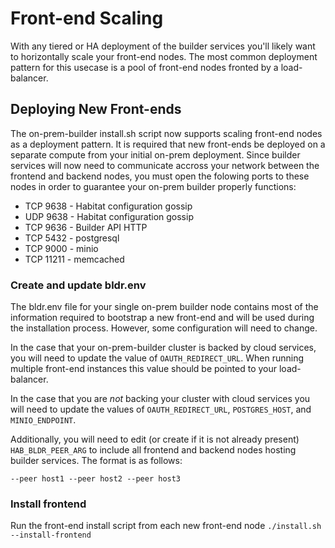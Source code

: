 # Front-end Scaling
With any tiered or HA deployment of the builder services you'll likely want to horizontally scale your front-end nodes. The most common deployment pattern for this usecase is a pool of front-end nodes fronted by a load-balancer.

## Deploying New Front-ends
The on-prem-builder install.sh script now supports scaling front-end nodes as a deployment pattern. It is required that new front-ends be deployed on a separate compute from your initial on-prem deployment. Since builder services will now need to communicate accross your network between the frontend and backend nodes, you must open the folowing ports to these nodes in order to guarantee your on-prem builder properly functions:

* TCP 9638 - Habitat configuration gossip
* UDP 9638 - Habitat configuration gossip
* TCP 9636 - Builder API HTTP
* TCP 5432 - postgresql
* TCP 9000 - minio
* TCP 11211 - memcached

### Create and update bldr.env
The bldr.env file for your single on-prem builder node contains most of the information required to bootstrap a new front-end and will be used during the installation process. However, some configuration will need to change.

In the case that your on-prem-builder cluster is backed by cloud services, you will need to update the value of `OAUTH_REDIRECT_URL`. When running multiple front-end instances this value should be pointed to your load-balancer. 

In the case that you are _not_ backing your cluster with cloud services you will need to update the values of `OAUTH_REDIRECT_URL`, `POSTGRES_HOST`, and `MINIO_ENDPOINT`.

Additionally, you will need to edit (or create if it is not already present) `HAB_BLDR_PEER_ARG` to include all frontend and backend nodes hosting builder services. The format is as follows:

```
--peer host1 --peer host2 --peer host3
```

### Install frontend
Run the front-end install script from each new front-end node `./install.sh --install-frontend`
